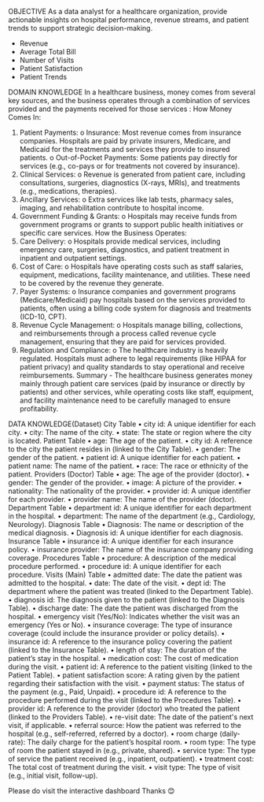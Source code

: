 OBJECTIVE
As a data analyst for a healthcare organization, provide actionable insights on hospital performance, revenue streams, and patient trends to support strategic decision-making.
-	Revenue
-	Average Total Bill
-	Number of Visits
-	Patient Satisfaction
-	Patient Trends

DOMAIN KNOWLEDGE
In a healthcare business, money comes from several key sources, and the business operates through a combination of services provided and the payments received for those services :
How Money Comes In:
1.	Patient Payments:
o	Insurance: Most revenue comes from insurance companies. Hospitals are paid by private insurers, Medicare, and Medicaid for the treatments and services they provide to insured patients.
o	Out-of-Pocket Payments: Some patients pay directly for services (e.g., co-pays or for treatments not covered by insurance).
2.	Clinical Services:
o	Revenue is generated from patient care, including consultations, surgeries, diagnostics (X-rays, MRIs), and treatments (e.g., medications, therapies).
3.	Ancillary Services:
o	Extra services like lab tests, pharmacy sales, imaging, and rehabilitation contribute to hospital income.
4.	Government Funding & Grants:
o	Hospitals may receive funds from government programs or grants to support public health initiatives or specific care services.
How the Business Operates:
1.	Care Delivery:
o	Hospitals provide medical services, including emergency care, surgeries, diagnostics, and patient treatment in inpatient and outpatient settings.
2.	Cost of Care:
o	Hospitals have operating costs such as staff salaries, equipment, medications, facility maintenance, and utilities. These need to be covered by the revenue they generate.
3.	Payer Systems:
o	Insurance companies and government programs (Medicare/Medicaid) pay hospitals based on the services provided to patients, often using a billing code system for diagnosis and treatments (ICD-10, CPT).
4.	Revenue Cycle Management:
o	Hospitals manage billing, collections, and reimbursements through a process called revenue cycle management, ensuring that they are paid for services provided.
5.	Regulation and Compliance:
o	The healthcare industry is heavily regulated. Hospitals must adhere to legal requirements (like HIPAA for patient privacy) and quality standards to stay operational and receive reimbursements.
Summary - The healthcare business generates money mainly through patient care services (paid by insurance or directly by patients) and other services, while operating costs like staff, equipment, and facility maintenance need to be carefully managed to ensure profitability.

DATA KNOWLEDGE(Dataset)
City Table
•	city id: A unique identifier for each city.
•	city: The name of the city.
•	state: The state or region where the city is located.
Patient Table
•	age: The age of the patient.
•	city id: A reference to the city the patient resides in (linked to the City Table).
•	gender: The gender of the patient.
•	patient id: A unique identifier for each patient.
•	patient name: The name of the patient.
•	race: The race or ethnicity of the patient.
Providers (Doctor) Table
•	age: The age of the provider (doctor).
•	gender: The gender of the provider.
•	image: A picture of the provider.
•	nationality: The nationality of the provider.
•	provider id: A unique identifier for each provider.
•	provider name: The name of the provider (doctor).
Department Table
•	department id: A unique identifier for each department in the hospital.
•	department: The name of the department (e.g., Cardiology, Neurology).
Diagnosis Table
•	Diagnosis: The name or description of the medical diagnosis.
•	Diagnosis id: A unique identifier for each diagnosis.
Insurance Table
•	insurance id: A unique identifier for each insurance policy.
•	insurance provider: The name of the insurance company providing coverage.
Procedures Table
•	procedure: A description of the medical procedure performed.
•	procedure id: A unique identifier for each procedure.
Visits (Main) Table
•	admitted date: The date the patient was admitted to the hospital.
•	date: The date of the visit.
•	dept id: The department where the patient was treated (linked to the Department Table).
•	diagnosis id: The diagnosis given to the patient (linked to the Diagnosis Table).
•	discharge date: The date the patient was discharged from the hospital.
•	emergency visit (Yes/No): Indicates whether the visit was an emergency (Yes or No).
•	insurance coverage: The type of insurance coverage (could include the insurance provider or policy details).
•	insurance id: A reference to the insurance policy covering the patient (linked to the Insurance Table).
•	length of stay: The duration of the patient’s stay in the hospital.
•	medication cost: The cost of medication during the visit.
•	patient id: A reference to the patient visiting (linked to the Patient Table).
•	patient satisfaction score: A rating given by the patient regarding their satisfaction with the visit.
•	payment status: The status of the payment (e.g., Paid, Unpaid).
•	procedure id: A reference to the procedure performed during the visit (linked to the Procedures Table).
•	provider id: A reference to the provider (doctor) who treated the patient (linked to the Providers Table).
•	re-visit date: The date of the patient's next visit, if applicable.
•	referral source: How the patient was referred to the hospital (e.g., self-referred, referred by a doctor).
•	room charge (daily-rate): The daily charge for the patient’s hospital room.
•	room type: The type of room the patient stayed in (e.g., private, shared).
•	service type: The type of service the patient received (e.g., inpatient, outpatient).
•	treatment cost: The total cost of treatment during the visit.
•	visit type: The type of visit (e.g., initial visit, follow-up).

Please do visit the interactive dashboard 
Thanks 😊



